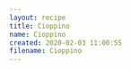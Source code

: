 ```yaml
---
layout: recipe
title: Cioppino
name: Cioppino
created: 2020-02-03 11:00:55
filename: Cioppino
---
```

